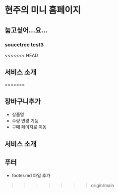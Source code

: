# 현주의 미니 홈페이지

## 눕고싶어...요...

### soucetree test3

<<<<<<< HEAD
## 서비스 소개
=======

## 장바구니추가
- 상품명
- 수량 변경 기능
- 구매 페이지로 이동
## 서비스 소개

## 푸터
- footer.md 파일 추가
>>>>>>> origin/main
